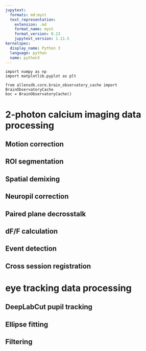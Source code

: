 ```yaml
---
jupytext:
  formats: md:myst
  text_representation:
    extension: .md
    format_name: myst
    format_version: 0.13
    jupytext_version: 1.11.5
kernelspec:
  display_name: Python 3
  language: python
  name: python3
---
```

```{code-cell} ipython3
import numpy as np
import matplotlib.pyplot as plt
```
```{code-cell} ipython3
from allensdk.core.brain_observatory_cache import BrainObservatoryCache
boc = BrainObservatoryCache()
```

# 2-photon calcium imaging data processing

## Motion correction

## ROI segmentation

## Spatial demixing

## Neuropil correction

## Paired plane decrosstalk

## dF/F calculation

## Event detection

## Cross session registration


# eye tracking data processing

## DeepLabCut pupil tracking

## Ellipse fitting

## Filtering


